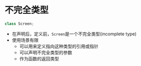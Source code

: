 # 不完全类型

```c++
class Screen;
```
- 在声明后，定义前，`Screen`是一个不完全类型(incomplete type)
- 使用场景有限
  - 可以用来定义指向这种类型的引用或指针
  - 可以声明不完全类型的参数
  - 作为函数的返回类型